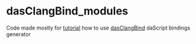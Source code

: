 # dasClangBind_modules

Code made mostly for [tutorial](https://spiiin.github.io/blog/4090909622/) how to use [dasClangBind](https://github.com/GaijinEntertainment/daScript/tree/master/modules/dasClangBind) daScript bindings generator
